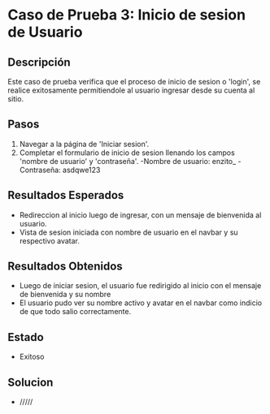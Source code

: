 # Caso de Prueba 3: Inicio de sesion de Usuario

## Descripción
Este caso de prueba verifica que el proceso de inicio de sesion o 'login', se realice exitosamente permitiendole al usuario ingresar desde su cuenta al sitio.

## Pasos
1. Navegar a la página de 'Iniciar sesion'.
2. Completar el formulario de inicio de sesion llenando los campos 'nombre de usuario' y 'contraseña'.
    -Nombre de usuario: enzito_
    -Contraseña: asdqwe123

## Resultados Esperados
- Redireccion al inicio luego de ingresar, con un mensaje de bienvenida al usuario.
- Vista de sesion iniciada con nombre de usuario en el navbar y su respectivo avatar.

## Resultados Obtenidos
- Luego de iniciar sesion, el usuario fue redirigido al inicio con el mensaje de bienvenida y su nombre
- El usuario pudo ver su nombre activo y avatar en el navbar como indicio de que todo salio correctamente.

## Estado
- Exitoso

## Solucion
- /////